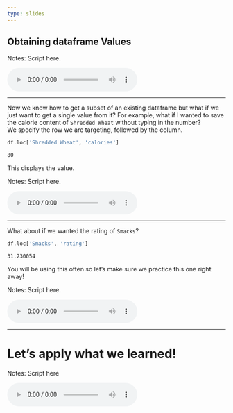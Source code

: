 ```yaml
---
type: slides
---
```


## Obtaining dataframe Values

Notes: Script here.

<html>

<audio controls >

<source src="placeholder_audio.mp3" />

</audio>

</html>

---

Now we know how to get a subset of an existing dataframe but what if we
just want to get a single value from it? For example, what if I wanted
to save the calorie content of `Shredded Wheat` without typing in the
number?  
We specify the row we are targeting, followed by the column.

``` python
df.loc['Shredded Wheat', 'calories']
```

```out
80
```

This displays the value.

Notes: Script here.

<html>

<audio controls >

<source src="placeholder_audio.mp3" />

</audio>

</html>

---

What about if we wanted the rating of `Smacks`?

``` python
df.loc['Smacks', 'rating']
```

```out
31.230054
```

You will be using this often so let’s make sure we practice this one
right away\!

Notes: Script here.

<html>

<audio controls >

<source src="placeholder_audio.mp3" />

</audio>

</html>

---

# Let’s apply what we learned\!

Notes: Script here

<html>

<audio controls >

<source src="placeholder_audio.mp3" />

</audio>

</html>
